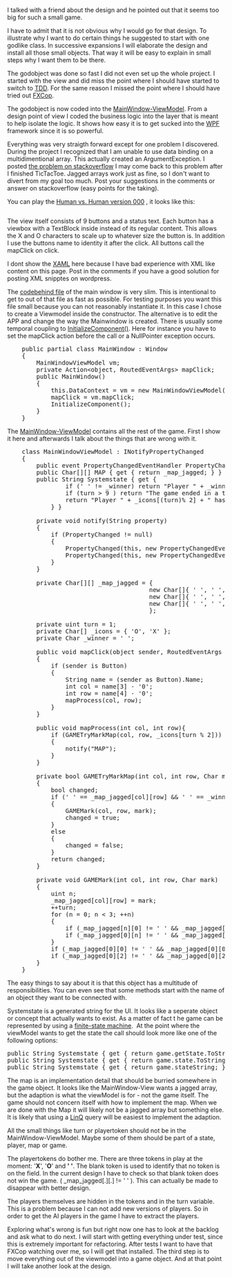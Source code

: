 I talked with a friend about the design and he pointed out that it seems too big for such a small game.

I have to admit that it is not obvious why I would go for that design. 
To illustrate why I want to do certain things he suggested to start with one godlike class. 
In successive expansions I will elaborate the design and install all those small objects. 
That way it will be easy to explain in small steps why I want them to be there.

The godobject was done so fast I did not even set up the whole project. 
I started with the view and did miss the point where I should have started to switch to [TDD](https://en.wikipedia.org/wiki/Test-driven_development). 
For the same reason I missed the point where I should have tried out [FXCop](http://en.wikipedia.org/wiki/FxCop).

The godobject is now coded into the [MainWindow-ViewModel](http://blogs.msdn.com/b/dphill/archive/2009/01/31/the-viewmodel-pattern.aspx). 
From a design point of view I coded the business logic into the layer that is meant to help isolate the logic. 
It shows how easy it is to get sucked into the [WPF](http://en.wikipedia.org/wiki/Windows_Presentation_Foundation) framework since it is so powerful.

Everything was very straigth forward except for one problem I discovered. 
During the project I recognized that I am unable to use data binding on a multidimentional array. 
This actually created an ArgumentException. 
I posted [the problem on stackoverflow](http://stackoverflow.com/questions/16119200/wpf-binding-to-multidimensional-array-in-the-xaml) 
I may come back to this problem after I finished TicTacToe. 
Jagged arrays work just as fine, so I don't want to divert from my goal too much. 
Post your suggestions in the comments or answer on stackoverflow (easy points for the taking).

You can play the 
[Human vs. Human version 000](http://blog.aypahyo.net/tictactoe/TicTacToeGUIv000.exe)
, it looks like this:

<img alt="" src="http://blog.aypahyo.net/tictactoe/TicTacToe_GUI_V000.png" />

The view itself consists of 9 buttons and a status text. 
Each button has a viewbox with a TextBlock inside instead of its regular content. 
This allows the X and O characters to scale up to whatever size the button is. 
In addition I use the buttons name to identity it after the click. 
All buttons call the mapClick on click.

I dont show the [XAML](http://en.wikipedia.org/wiki/Extensible_Application_Markup_Language) here because I have bad experience with XML like content on this page. 
Post in the comments if you have a good solution for posting XML snipptes on wordpress.

The [codebehind file](http://msdn.microsoft.com/library/vstudio/aa970568#codebehind_and_the_xaml_language) of the main window is very slim. 
This is intentional to get to out of that file as fast as possible. 
For testing purposes you want this file small because you can not reasonably instantiate it. 
In this case I chose to create a Viewmodel inside the constructor. 
The alternative is to edit the APP and change the way the Mainwindow is created. 
There is usually some temporal coupling to [InitializeComponent()](http://stackoverflow.com/questions/245825/what-does-initializecomponent-do-and-how-does-it-work-wpf). 
Here for instance you have to set the mapClick action before the call or a NullPointer exception occurs.
<pre>    public partial class MainWindow : Window
    {
        MainWindowViewModel vm;
        private Action&lt;object, RoutedEventArgs&gt; mapClick;
        public MainWindow()
        {
            this.DataContext = vm = new MainWindowViewModel();
            mapClick = vm.mapClick;
            InitializeComponent();
        }
    }</pre>
The [MainWindow-ViewModel](http://blogs.msdn.com/b/dphill/archive/2009/01/31/the-viewmodel-pattern.aspx) contains all the rest of the game. 
 First I show it here and afterwards I talk about the things that are wrong with it.
<pre>    class MainWindowViewModel : INotifyPropertyChanged
    {
        public event PropertyChangedEventHandler PropertyChanged;
        public Char[][] MAP { get { return _map_jagged; } }
        public String Systemstate { get {
                if (' ' != _winner) return "Player " + _winner + " has won the game.";
                if (turn &gt; 9 ) return "The game ended in a tie.";
                return "Player " + _icons[(turn)% 2] + " has to move.";
            } }

        private void notify(String property) 
        {
            if (PropertyChanged != null)
            {
                PropertyChanged(this, new PropertyChangedEventArgs(property));
                PropertyChanged(this, new PropertyChangedEventArgs("Systemstate"));
            }
        }

        private Char[][] _map_jagged = {
                                       new Char[]{ ' ', ' ', ' ' }, 
                                       new Char[]{ ' ', ' ', ' ' }, 
                                       new Char[]{ ' ', ' ', ' ' }
                                       };

        private uint turn = 1;
        private Char[] _icons = { 'O', 'X' };
        private Char _winner = ' ';

        public void mapClick(object sender, RoutedEventArgs e)
        {
            if (sender is Button)
            {
                String name = (sender as Button).Name;
                int col = name[3] - '0';
                int row = name[4] - '0';
                mapProcess(col, row);
            }
        }

        public void mapProcess(int col, int row){
            if (GAMETryMarkMap(col, row, _icons[turn % 2]))
            {
                notify("MAP");                
            }
        }

        private bool GAMETryMarkMap(int col, int row, Char mark)
        {
            bool changed;
            if (' ' == _map_jagged[col][row] &amp;&amp; ' ' == _winner)
            {
                GAMEMark(col, row, mark);
                changed = true;
            }
            else
            {
                changed = false;
            }
            return changed;
        }

        private void GAMEMark(int col, int row, Char mark)
        {
            uint n;
            _map_jagged[col][row] = mark;
            ++turn;
            for (n = 0; n &lt; 3; ++n)
            {
                if (_map_jagged[n][0] != ' ' &amp;&amp; _map_jagged[n][0] == _map_jagged[n][1] &amp;&amp; _map_jagged[n][0] == _map_jagged[n][2]) _winner = _map_jagged[n][0];
                if (_map_jagged[0][n] != ' ' &amp;&amp; _map_jagged[0][n] == _map_jagged[1][n] &amp;&amp; _map_jagged[0][n] == _map_jagged[2][n]) _winner = _map_jagged[n][0];
            }
            if (_map_jagged[0][0] != ' ' &amp;&amp; _map_jagged[0][0] == _map_jagged[1][1] &amp;&amp; _map_jagged[0][0] == _map_jagged[2][2]) _winner = _map_jagged[0][0];
            if (_map_jagged[0][2] != ' ' &amp;&amp; _map_jagged[0][2] == _map_jagged[1][1] &amp;&amp; _map_jagged[0][2] == _map_jagged[2][0]) _winner = _map_jagged[0][2];
        }
    }</pre>
The easy things to say about it is that this object has a multitude of responsibilities. You can even see that some methods start with the name of an object they want to be connected with.

Systemstate is a generated string for the UI. 
It looks like a seperate object or concept that actually wants to exist. As a matter of fact t
he game can be represented by using a [finite-state machine](https://en.wikipedia.org/wiki/Finite-state_machine). 
At the point where the viewModel wants to get the state the call should look more like one of the following options:
<pre>public String Systemstate { get { return game.getState.ToString(); } }
public String Systemstate { get { return game.state.ToString(); } }
public String Systemstate { get { return game.stateString; } }</pre>
The map is an implementation detail that should be burried somewhere in the game object. 
It looks like the MainWindow-View wants a jagged array, but the adaption is what the viewModel is for - not the game itself. 
The game should not concern itself with how to implement the map. 
When we are done with the Map it will likely not be a jagged array but something else.
It is likely that using a [LinQ](http://en.wikipedia.org/wiki/Language_Integrated_Query) query will be easiest to implement the adaption.

All the small things like turn or playertoken should not be in the MainWindow-ViewModel. 
Maybe some of them should be part of a state, player, map or game.

The playertokens do bother me. 
There are three tokens in play at the moment: '<strong>X</strong>', '<strong>O</strong>' and <strong>' '</strong>. 
The blank token is used to identify that no token is on the field. 
In the current design I have to check so that blank token does not win the game. ( _map_jagged[.][.] != ' ' ). 
This can actually be made to disappear with better design.

The players themselves are hidden in the tokens and in the turn variable. 
This is a problem because I can not add new versions of players. 
So in order to get the AI players in the game I have to extract the players.

Exploring what's wrong is fun but right now one has to look at the backlog and ask what to do next. 
I will start with getting everything under test, since this is extremely important for refactoring. 
After tests I want to have that FXCop watching over me, so I will get that installed. 
The third step is to move everything out of the viewmodel into a game object. 
And at that point I will take another look at the design.